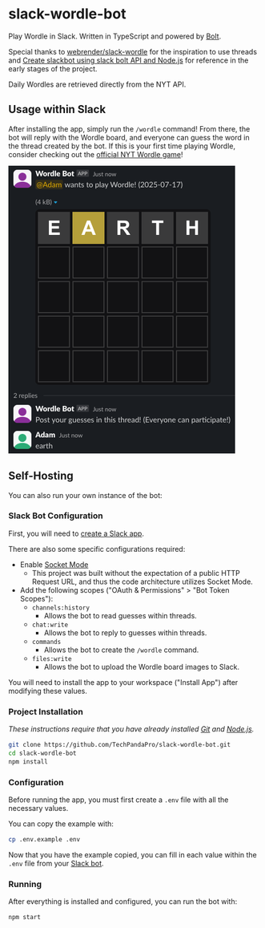 # slack-wordle-bot

Play Wordle in Slack. Written in TypeScript and powered by [Bolt](https://api.slack.com/bolt).

Special thanks to [webrender/slack-wordle](https://github.com/webrender/slack-wordle) for the inspiration to use threads and [Create slackbot using slack bolt API and Node.js](https://medium.com/walmartglobaltech/create-slackbot-using-slack-bolt-api-and-node-js-a82876db012f) for reference in the early stages of the project.

Daily Wordles are retrieved directly from the NYT API.

## Usage within Slack

After installing the app, simply run the `/wordle` command! From there, the bot will reply with the Wordle board, and everyone can guess the word in the thread created by the bot. If this is your first time playing Wordle, consider checking out the [official NYT Wordle game](https://www.nytimes.com/games/wordle/index.html)!

![Wordle sample](image.png)

## Self-Hosting

You can also run your own instance of the bot:

### Slack Bot Configuration

First, you will need to [create a Slack app](https://api.slack.com/quickstart#creating).

There are also some specific configurations required:

- Enable [Socket Mode](https://api.slack.com/apis/socket-mode#toggling)
  - This project was built without the expectation of a public HTTP Request URL, and thus the code architecture utilizes Socket Mode.
- Add the following scopes ("OAuth & Permissions" > "Bot Token Scopes"):
  - `channels:history`
    - Allows the bot to read guesses within threads.
  - `chat:write`
    - Allows the bot to reply to guesses within threads.
  - `commands`
    - Allows the bot to create the `/wordle` command.
  - `files:write`
    - Allows the bot to upload the Wordle board images to Slack.

You will need to install the app to your workspace ("Install App") after modifying these values.

### Project Installation

_These instructions require that you have already installed [Git](https://git-scm.com/downloads) and [Node.js](https://nodejs.org/en/download/package-manager)._

```bash
git clone https://github.com/TechPandaPro/slack-wordle-bot.git
cd slack-wordle-bot
npm install
```

### Configuration

Before running the app, you must first create a `.env` file with all the necessary values.

You can copy the example with:

```bash
cp .env.example .env
```

Now that you have the example copied, you can fill in each value within the `.env` file from your [Slack bot](https://api.slack.com/apps).

### Running

After everything is installed and configured, you can run the bot with:

```bash
npm start
```
